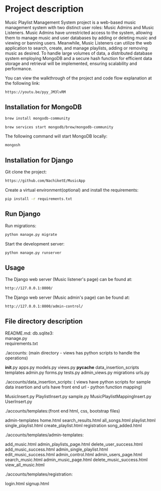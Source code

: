 # Project description
Music Playlist Management System project is a web-based music management system with two distinct user roles: Music Admins and Music Listeners. Music Admins have unrestricted access to the system, allowing them to manage music and user databases by adding or deleting music and viewing or banning users. Meanwhile, Music Listeners can utilize the web application to search, create, and manage playlists, adding or removing music as desired. To handle large volumes of data, a distributed database system employing MongoDB and a secure hash function for efficient data storage and retrieval will be implemented, ensuring scalability and performance.

You can view the walkthrough of the project and code flow explanation at the following link:
```bash
https://youtu.be/pyy_JM3lvRM
```

## Installation for MongoDB


```bash
brew install mongodb-community
```
```bash
brew services start mongodb/brew/mongodb-community
```
The following command will start MongoDB locally:
```bash
mongosh
```

## Installation for Django
Git clone the project:
```bash
https://github.com/NachiketE/MusicApp
```
Create a virtual environment(optional) and install the requirements:
```bash
pip install -r requirements.txt
```
## Run Django


Run migrations:
```bash
python manage.py migrate
```
Start the development server:
```bash
python manage.py runserver
```

## Usage

The Django web server (Music listener's page) can be found at: 
```bash
http://127.0.0.1:8000/
```

The Django web server (Music admin's page) can be found at: 
```bash
http://127.0.0.1:8000/admin-control/
```


## File directory description
README.md:
db.sqlite3:              
manage.py               
requirements.txt

./accounts: (main directory - views has python scripts to handle the operations)

__init__.py             apps.py                 models.py               views.py
__pycache__             data_insertion_scripts  templates
admin.py                forms.py                tests.py
admin_views.py          migrations              urls.py

./accounts/data_insertion_scripts: ( views have python scripts for sample data insertion and urls have front end url - python function mapping)

MusicInsert.py                  PlaylistInsert.py               sample.py
MusicPlaylistMappingInsert.py   UserInsert.py


./accounts/templates:(front end html, css, bootstrap files)

admin-templates         home.html               search_results.html
all_songs.html          playlist.html           single_playlist.html
create_playlist.html    registration            song_added.html

./accounts/templates/admin-templates:

add_music.html                  admin_playlists_page.html       delete_user_success.html
add_music_success.html          admin_single_playlist.html      edit_music_success.html
admin_control.html              admin_users_page.html           search_music.html
admin_music_page.html           delete_music_success.html       view_all_music.html

./accounts/templates/registration:

login.html      signup.html
